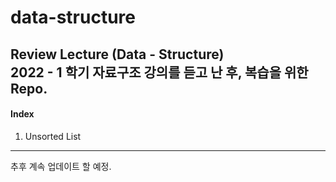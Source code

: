 # data-structure
Review Lecture (Data - Structure)    
2022 - 1 학기 자료구조 강의를 듣고 난 후, 복습을 위한 Repo.    
----------------------------------------
#### Index
1. Unsorted List    
----------------------------------------    
추후 계속 업데이트 할 예정.

